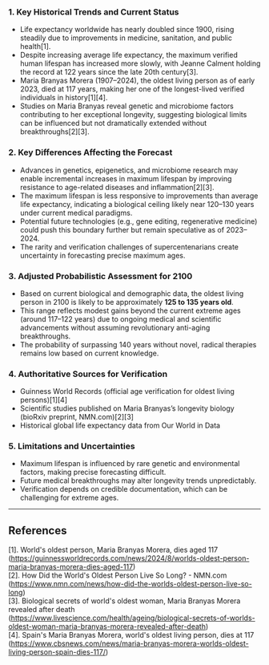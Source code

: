 ### 1. Key Historical Trends and Current Status

- Life expectancy worldwide has nearly doubled since 1900, rising steadily due to improvements in medicine, sanitation, and public health[1].
- Despite increasing average life expectancy, the maximum verified human lifespan has increased more slowly, with Jeanne Calment holding the record at 122 years since the late 20th century[3].
- Maria Branyas Morera (1907–2024), the oldest living person as of early 2023, died at 117 years, making her one of the longest-lived verified individuals in history[1][4].
- Studies on Maria Branyas reveal genetic and microbiome factors contributing to her exceptional longevity, suggesting biological limits can be influenced but not dramatically extended without breakthroughs[2][3].

### 2. Key Differences Affecting the Forecast

- Advances in genetics, epigenetics, and microbiome research may enable incremental increases in maximum lifespan by improving resistance to age-related diseases and inflammation[2][3].
- The maximum lifespan is less responsive to improvements than average life expectancy, indicating a biological ceiling likely near 120–130 years under current medical paradigms.
- Potential future technologies (e.g., gene editing, regenerative medicine) could push this boundary further but remain speculative as of 2023–2024.
- The rarity and verification challenges of supercentenarians create uncertainty in forecasting precise maximum ages.

### 3. Adjusted Probabilistic Assessment for 2100

- Based on current biological and demographic data, the oldest living person in 2100 is likely to be approximately **125 to 135 years old**.
- This range reflects modest gains beyond the current extreme ages (around 117–122 years) due to ongoing medical and scientific advancements without assuming revolutionary anti-aging breakthroughs.
- The probability of surpassing 140 years without novel, radical therapies remains low based on current knowledge.

### 4. Authoritative Sources for Verification

- Guinness World Records (official age verification for oldest living persons)[1][4]
- Scientific studies published on Maria Branyas’s longevity biology (bioRxiv preprint, NMN.com)[2][3]
- Historical global life expectancy data from Our World in Data

### 5. Limitations and Uncertainties

- Maximum lifespan is influenced by rare genetic and environmental factors, making precise forecasting difficult.
- Future medical breakthroughs may alter longevity trends unpredictably.
- Verification depends on credible documentation, which can be challenging for extreme ages.

---

## References

[1]. World's oldest person, Maria Branyas Morera, dies aged 117 (https://guinnessworldrecords.com/news/2024/8/worlds-oldest-person-maria-branyas-morera-dies-aged-117)  
[2]. How Did the World's Oldest Person Live So Long? - NMN.com (https://www.nmn.com/news/how-did-the-worlds-oldest-person-live-so-long)  
[3]. Biological secrets of world's oldest woman, Maria Branyas Morera revealed after death (https://www.livescience.com/health/ageing/biological-secrets-of-worlds-oldest-woman-maria-branyas-morera-revealed-after-death)  
[4]. Spain's Maria Branyas Morera, world's oldest living person, dies at 117 (https://www.cbsnews.com/news/maria-branyas-morera-worlds-oldest-living-person-spain-dies-117/)